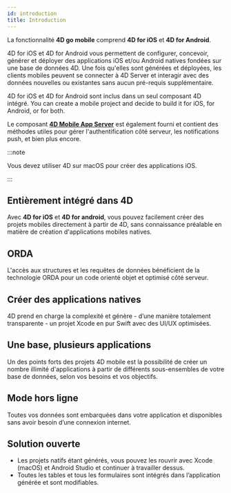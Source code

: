 ```yaml
---
id: introduction
title: Introduction
---
```




La fonctionnalité **4D go mobile** comprend **4D for iOS** et **4D for Android**.

4D for iOS et 4D for Android vous permettent de configurer, concevoir, générer et déployer des applications iOS et/ou Android natives fondées sur une base de données 4D. Une fois qu'elles sont générées et déployées, les clients mobiles peuvent se connecter à 4D Server et interagir avec des données nouvelles ou existantes sans aucun pré-requis supplémentaire.

4D for iOS et 4D for Android sont inclus dans un seul composant 4D intégré. You can create a mobile project and decide to build it for iOS, for Android, or for both.

Le composant [**4D Mobile App Server**](https://github.com/4d-for-ios/4D-Mobile-App-Server) est également fourni et contient des méthodes utiles pour gérer l'authentification côté serveur, les notifications push, et bien plus encore.

:::note

Vous devez utiliser 4D sur macOS pour créer des applications iOS.

:::


## Entièrement intégré dans 4D

Avec **4D for iOS** et **4D for android**, vous pouvez facilement créer des projets mobiles directement à partir de 4D, sans connaissance préalable en matière de création d'applications mobiles natives.

## ORDA

L'accès aux structures et les requêtes de données bénéficient de la technologie ORDA pour un code orienté objet et optimisé côté serveur.

## Créer des applications natives

4D prend en charge la complexité et génère - d’une manière totalement transparente - un projet Xcode en pur Swift avec des UI/UX optimisées.

## Une base, plusieurs applications

Un des points forts des projets 4D mobile est la possibilité de créer un nombre illimité d'applications à partir de différents sous-ensembles de votre base de données, selon vos besoins et vos objectifs.

## Mode hors ligne

Toutes vos données sont embarquées dans votre application et disponibles sans avoir besoin d’une connexion internet.

## Solution ouverte

* Les projets natifs étant générés, vous pouvez les rouvrir avec Xcode (macOS) et Android Studio et continuer à travailler dessus.
* Toutes les tables et tous les formulaires sont intégrés dans l’application générée et sont modifiables.
